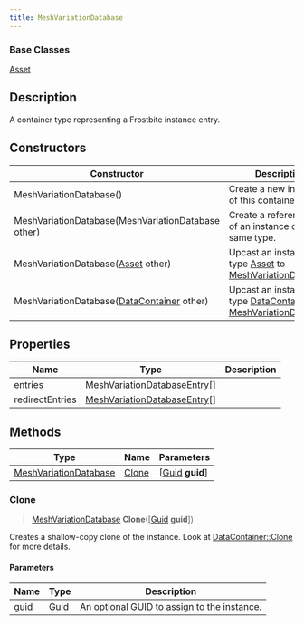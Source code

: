 ```yaml
---
title: MeshVariationDatabase
---
```

### Base Classes

[Asset](/vext/ref/fb/asset/)

## Description

A container type representing a Frostbite instance entry.

## Constructors

| Constructor                                                                      | Description                                                                                                                       |
| -------------------------------------------------------------------------------- | --------------------------------------------------------------------------------------------------------------------------------- |
| MeshVariationDatabase()                                                          | Create a new instance of this container type.                                                                                     |
| MeshVariationDatabase(MeshVariationDatabase other)                               | Create a reference copy of an instance of the same type.                                                                          |
| MeshVariationDatabase([Asset](/vext/ref/fb/asset/) other)                                      | Upcast an instance of type [Asset](/vext/ref/fb/asset/) to [MeshVariationDatabase](/vext/ref/fb/meshvariationdatabase/).                                      |
| MeshVariationDatabase([DataContainer](/vext/ref/shared/class/datacontainer) other) | Upcast an instance of type [DataContainer](/vext/ref/shared/class/datacontainer) to [MeshVariationDatabase](/vext/ref/fb/meshvariationdatabase/). |

## Properties

| Name            | Type                                                         | Description |
| --------------- | ------------------------------------------------------------ | ----------- |
| entries         | [MeshVariationDatabaseEntry](/vext/ref/fb/meshvariationdatabaseentry/)\[\] |             |
| redirectEntries | [MeshVariationDatabaseEntry](/vext/ref/fb/meshvariationdatabaseentry/)\[\] |             |

## Methods

| Type                                           | Name            | Parameters                                     |
| ---------------------------------------------- | --------------- | ---------------------------------------------- |
| [MeshVariationDatabase](/vext/ref/fb/meshvariationdatabase/) | [Clone](#clone) | \[[Guid](/vext/ref/shared/class/guid) **guid**\] |

### Clone

> [MeshVariationDatabase](/vext/ref/fb/meshvariationdatabase/) **Clone**(\[[Guid](/vext/ref/shared/class/guid) **guid**\])

Creates a shallow-copy clone of the instance. Look at [DataContainer::Clone](/vext/ref/shared/class/datacontainer#clone) for more details.

#### Parameters

| Name | Type         | Description                                 |
| ---- | ------------ | ------------------------------------------- |
| guid | [Guid](/vext/ref/shared/class/guid/) | An optional GUID to assign to the instance. |
